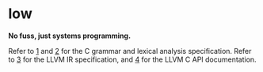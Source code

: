 # low
**No fuss, just systems programming.**

Refer to [1] and [2] for the C grammar and lexical analysis specification. Refer to [3] for the LLVM IR specification, and [4] for the LLVM C API documentation.

[1]: http://www.quut.com/c/ANSI-C-grammar-y-2011.html
[2]: http://www.quut.com/c/ANSI-C-grammar-l-2011.html
[3]: http://llvm.org/docs/LangRef.html
[4]: http://llvm.org/doxygen/
